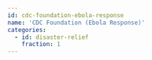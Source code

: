 ```yaml
---
id: cdc-foundation-ebola-response
name: 'CDC Foundation (Ebola Response)'
categories:
  - id: disaster-relief
    fraction: 1
---
```

